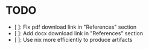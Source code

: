 # TODO

- [ ]: Fix pdf download link in "References" section 
- [ ]: Add docx download link in "References" section 
- [ ]: Use nix more efficiently to produce artifacts
